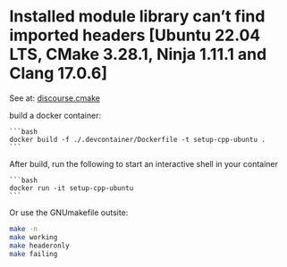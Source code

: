 # Installed module library can’t find imported headers \[Ubuntu 22.04 LTS, CMake 3.28.1, Ninja 1.11.1 and Clang 17.0.6\]

See at: [discourse.cmake](https://discourse.cmake.org/t/installed-module-library-cant-find-imported-headers-ubuntu-22-04-lts-cmake-3-28-1-ninja-1-11-1-and-clang-17-0-6/9819/1)

build a docker container:

    ```bash
    docker build -f ./.devcontainer/Dockerfile -t setup-cpp-ubuntu .
    ```

After build, run the following to start an interactive shell in your container

    ```bash
    docker run -it setup-cpp-ubuntu
    ```

Or use the GNUmakefile outsite:

```bash
make -n
make working
make headeronly
make failing
```
